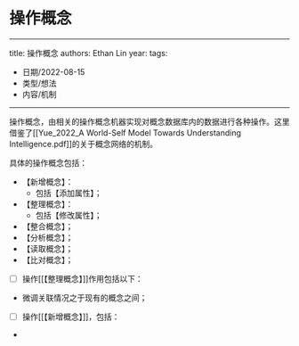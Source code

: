 # 操作概念


---
title: 操作概念
authors: Ethan Lin
year:
tags:
  - 日期/2022-08-15 
  - 类型/想法 
  - 内容/机制 
---




操作概念，由相关的操作概念机器实现对概念数据库内的数据进行各种操作。这里借鉴了[[Yue_2022_A World-Self Model Towards Understanding Intelligence.pdf]]的关于概念网络的机制。

具体的操作概念包括：
- 【新增概念】：
	- 包括【添加属性】；
- 【整理概念】：
	- 包括【修改属性】；
- 【整合概念】；
- 【分析概念】；
- 【读取概念】；
- 【比对概念】；



- [ ] 操作[[【整理概念】]]作用包括以下：
- 微调关联情况之于现有的概念之间；


- [ ] 操作[[【新增概念】]]，包括：
- 